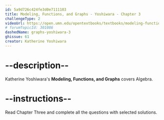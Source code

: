 ```yaml
---
id: 5a9d726c424fe3d0e7111103
title: Modeling, Functions, and Graphs - Yoshiwara - Chapter 3
challengeType: 2
videoUrl: https://open.umn.edu/opentextbooks/textbooks/modeling-functions-and-graphs
# forumTopicId: 301086
dashedName: graphs-yoshiwara-3
ghissue: 61
creator: Katherine Yoshiwara 
---
```


# --description--

Katherine Yoshiwara's __Modeling, Functions, and Graphs__ covers Algebra.

# --instructions--

Read Chapter Three and complete all the questions with selected solutions.